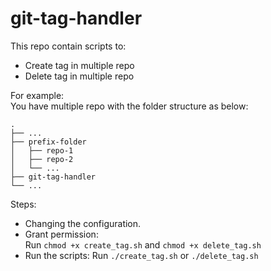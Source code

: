 # git-tag-handler

This repo contain scripts to:
- Create tag in multiple repo
- Delete tag in multiple repo

For example: <br>
You have multiple repo with the folder structure as below:

    .
    ├── ...
    ├── prefix-folder
    │   ├── repo-1
    │   ├── repo-2
    │   └── ...
    ├── git-tag-handler
    └── ...


Steps:<br>
- Changing the configuration.
- Grant permission: <br>
    Run `chmod +x create_tag.sh` and `chmod +x delete_tag.sh`
- Run the scripts:
    Run `./create_tag.sh` or `./delete_tag.sh`